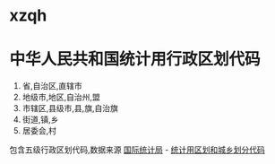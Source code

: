 # xzqh
# 中华人民共和国统计用行政区划代码

1. 省,自治区,直辖市
2. 地级市,地区,自治州,盟
3. 市辖区,县级市,县,旗,自治旗
4. 街道,镇,乡
5. 居委会,村

包含五级行政区划代码,数据来源
[国际统计局](http://www.stats.gov.cn/) - [统计用区划和城乡划分代码](http://www.stats.gov.cn/tjsj/tjbz/tjyqhdmhcxhfdm/)

